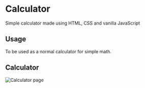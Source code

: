 # Calculator 

Simple calculator made using HTML, CSS and vanilla JavaScript 

## Usage

To be used as a normal calculator for simple math.

## Calculator
![Calculator page](calculator.png)
